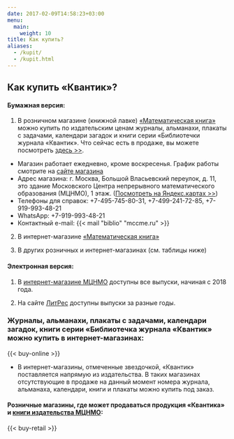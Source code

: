 ```yaml
---
date: 2017-02-09T14:58:23+03:00
menu:
  main:
    weight: 10
title: Как купить?
aliases:
  - /kupit/
  - /kupit.html
---
```

## Как купить «Квантик»?

#### Бумажная версия:

1) В розничном магазине (книжной лавке) [«Математическая книга»](https://biblio.mccme.ru/bookstore) можно купить по издательским ценам журналы, альманахи, плакаты с задачами, календари загадок и книги серии «Библиотечки журнала «Квантик». Что сейчас есть в продаже, вы можете посмотреть [здесь >>](https://biblio.mccme.ru/bookstore/books?title=%D0%9A%D0%B2%D0%B0%D0%BD%D1%82%D0%B8%D0%BA).   

* Магазин работает ежедневно, кроме воскресенья. График работы смотрите на [сайте магазина](https://biblio.mccme.ru/bookstore)
* Адрес магазина: г. Москва, Большой Власьевский переулок, д. 11, это здание Московского Центра непрерывного математического образования (МЦНМО), 1 этаж. ([Посмотреть на Яндекс.картах >>](https://yandex.ru/maps/-/CCUEm2RPWCl))
* Телефоны для справок: +7-495-745-80-31, +7-499-241-72-85,
  +7-919-993-48-21  
* WhatsApp: +7-919-993-48-21  
* Контактный e-mail: {{< mail "biblio" "mccme.ru" >}}

2) В интернет-магазине [«Математическая книга»](https://biblio.mccme.ru)

3) В других розничных и интернет-магазинах (см. таблицы ниже)

#### Электронная версия:

1) В [интернет-магазине МЦНМО](https://biblio.mccme.ru/ebooks) доступны все выпуски, начиная с 2018 года.

2) На сайте [ЛитРес](https://www.litres.ru/pages/rmd_search_series/?q=Квантик) доступны выпуски за разные годы.

### Журналы, альманахи, плакаты с задачами, календари загадок, книги серии «Библиотечка журнала «Квантик» можно купить в интернет-магазинах:

{{< buy-online >}}

* В интернет-магазины, отмеченные звездочкой, «Квантик» поставляется напрямую из издательства. В таких магазинах отсутствующие в продаже на данный момент номера журнала, альманаха, календари, книги и плакаты можно купить под заказ.

#### Розничные магазины, где может продаваться продукция «Квантика» и [книги издательства МЦНМО](https://biblio.mccme.ru/):

{{< buy-retail >}}